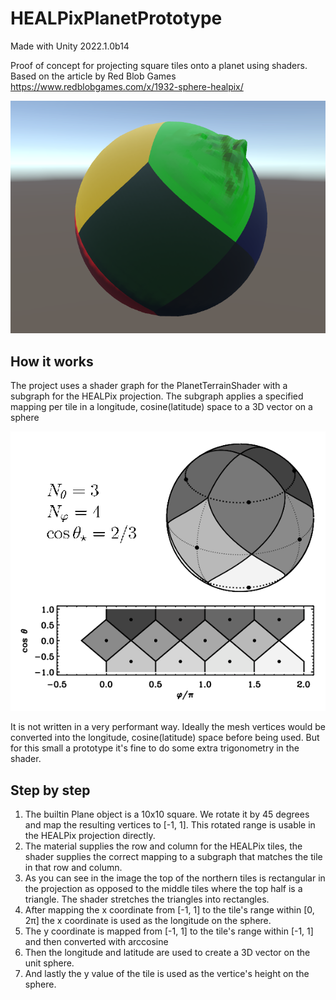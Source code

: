 # HEALPixPlanetPrototype
Made with Unity 2022.1.0b14

Proof of concept for projecting square tiles onto a planet using shaders. Based on the article by Red Blob Games https://www.redblobgames.com/x/1932-sphere-healpix/

![Sphere with colored tiles](https://github.com/KuroiRoy/HEALPixPlanetPrototype/blob/015f1254ec7e30cd3429e720cab4aa810ff1b85d/ReadmeImage.png?raw=true)

## How it works
The project uses a shader graph for the PlanetTerrainShader with a subgraph for the HEALPix projection. The subgraph applies a specified mapping per tile in a longitude, cosine(latitude) space to a 3D vector on a sphere

![Projection from longitude/latitude to sphere](https://github.com/KuroiRoy/HEALPixPlanetPrototype/blob/0e4a853fff023c2baeab0280200a5455ef33840e/HEALPixFigure.png?raw=true)


It is not written in a very performant way. Ideally the mesh vertices would be converted into the longitude, cosine(latitude) space before being used. But for this small a prototype it's fine to do some extra trigonometry in the shader.

## Step by step
1. The builtin Plane object is a 10x10 square. We rotate it by 45 degrees and map the resulting vertices to [-1, 1]. This rotated range is usable in the HEALPix projection directly.
2. The material supplies the row and column for the HEALPix tiles, the shader supplies the correct mapping to a subgraph that matches the tile in that row and column.
3. As you can see in the image the top of the northern tiles is rectangular in the projection as opposed to the middle tiles where the top half is a triangle. The shader stretches the triangles into rectangles.
4. After mapping the x coordinate from [-1, 1] to the tile's range within [0, 2π] the x coordinate is used as the longitude on the sphere.
5. The y coordinate is mapped from [-1, 1] to the tile's range within [-1, 1] and then converted with arccosine
6. Then the longitude and latitude are used to create a 3D vector on the unit sphere.
7. And lastly the y value of the tile is used as the vertice's height on the sphere.
